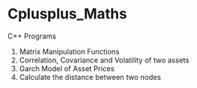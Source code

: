 # Cplusplus_Maths
C++ Programs


1. Matrix Manipulation Functions
2. Correlation, Covariance and Volatility of two assets
3. Garch Model of Asset Prices
4. Calculate the distance between two nodes
